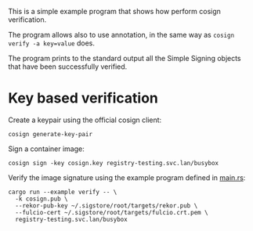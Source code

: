 This is a simple example program that shows how perform cosign verification.

The program allows also to use annotation, in the same way as `cosign verify -a key=value`
does.

The program prints to the standard output all the Simple Signing objects that
have been successfully verified.

# Key based verification

Create a keypair using the official cosign client:

```console
cosign generate-key-pair
```

Sign a container image:

```console
cosign sign -key cosign.key registry-testing.svc.lan/busybox
```

Verify the image signature using the example program defined in
[main.rs](./main.rs):

```console
cargo run --example verify -- \
  -k cosign.pub \
  --rekor-pub-key ~/.sigstore/root/targets/rekor.pub \
  --fulcio-cert ~/.sigstore/root/targets/fulcio.crt.pem \
  registry-testing.svc.lan/busybox
```
